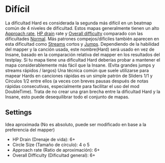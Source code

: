 Difícil
==========

La dificultad Hard es considerada la segunda más difícil en un beatmap común de 4 niveles de dificultad. Estos mapas generalmente tienen un alto [Approach rate](/wiki/Beatmap_Editor/Song_Setup), [HP drain](/wiki/Beatmap_Editor/Song_Setup) rate y [Overall difficulty](/wiki/Beatmap_Editor/Song_Setup) comparado con las dificultades [Normal](/wiki/Difficulties/osu!/Normal). Más patrones compejos/difíciles también aparecen en esta dificultad como [Streams](/wiki/Mapping_Techniques/Rhythm) cortos y [Jumps](/wiki/Mapping_Techniques/Jump). Dependiendo de la habilidad del mapper y la canción usada, este nombre(Hard) será usado en vez de Insane, basado en la comparación relativa del mapper en los resultados del testplay. Si tu mapa tiene una dificultad Hard deberías probar a mantener el mapa considerablemente más fácil que la Insane. (Evita grandes jumps y streams rápidos / largos) Una técnica común que suele utilizarse para mapear Hards en canciones rápidas es un simple patrón de Sliders 1/1 y Círculos 1/2 entre ellos (a veces con breves pausas después de notas rápidas consecutivas, especialmente para facilitar el uso del mod DoubleTime). Trata de no crear una gran brecha entre la dificultad Hard y la Insane, esto puede desequilibrar todo el conjunto de mapas.

Settings
--------

Idea aproximada (No es absoluto, puede ser modificado en base a la preferencia del mapper)

-   HP Drain (Drenaje de vida): 6+
-   Circle Size (Tamaño de círculo): 4 o 5
-   Approach rate (Ratio de aproximación): 6+
-   Overall Difficulty (Dificultad general): 6+
